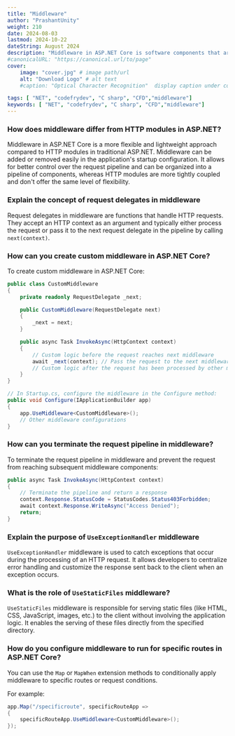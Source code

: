 ```yaml
---
title: "Middleware"
author: "PrashantUnity"
weight: 210
date: 2024-08-03
lastmod: 2024-10-22
dateString: August 2024  
description: "Middleware in ASP.NET Core is software components that are assembled into the HTTP request pipeline to handle requests and responses. Each middleware component performs a specific function and can process an incoming HTTP request, generate a response, or pass the request to the next middleware in the pipeline."
#canonicalURL: "https://canonical.url/to/page"
cover:
    image: "cover.jpg" # image path/url
    alt: "Download Logo" # alt text
    #caption: "Optical Character Recognition"  display caption under cover 

tags: [ "NET", "codefrydev", "C sharp", "CFD","middleware"]
keywords: [ "NET", "codefrydev", "C sharp", "CFD","middleware"]
---
```




### How does middleware differ from HTTP modules in ASP.NET?

Middleware in ASP.NET Core is a more flexible and lightweight approach compared to HTTP modules in traditional ASP.NET. Middleware can be added or removed easily in the application's startup configuration. It allows for better control over the request pipeline and can be organized into a pipeline of components, whereas HTTP modules are more tightly coupled and don't offer the same level of flexibility.

### Explain the concept of request delegates in middleware

Request delegates in middleware are functions that handle HTTP requests. They accept an HTTP context as an argument and typically either process the request or pass it to the next request delegate in the pipeline by calling `next(context)`.

### How can you create custom middleware in ASP.NET Core?

To create custom middleware in ASP.NET Core:

```csharp
public class CustomMiddleware
{
    private readonly RequestDelegate _next;

    public CustomMiddleware(RequestDelegate next)
    {
        _next = next;
    }

    public async Task InvokeAsync(HttpContext context)
    {
        // Custom logic before the request reaches next middleware
        await _next(context); // Pass the request to the next middleware
        // Custom logic after the request has been processed by other middleware
    }
}

// In Startup.cs, configure the middleware in the Configure method:
public void Configure(IApplicationBuilder app)
{
    app.UseMiddleware<CustomMiddleware>();
    // Other middleware configurations
}
```

### How can you terminate the request pipeline in middleware?

To terminate the request pipeline in middleware and prevent the request from reaching subsequent middleware components:

```csharp
public async Task InvokeAsync(HttpContext context)
{
    // Terminate the pipeline and return a response
    context.Response.StatusCode = StatusCodes.Status403Forbidden;
    await context.Response.WriteAsync("Access Denied");
    return;
}
```

### Explain the purpose of `UseExceptionHandler` middleware

`UseExceptionHandler` middleware is used to catch exceptions that occur during the processing of an HTTP request. It allows developers to centralize error handling and customize the response sent back to the client when an exception occurs.

### What is the role of `UseStaticFiles` middleware?

`UseStaticFiles` middleware is responsible for serving static files (like HTML, CSS, JavaScript, images, etc.) to the client without involving the application logic. It enables the serving of these files directly from the specified directory.

### How do you configure middleware to run for specific routes in ASP.NET Core?

You can use the `Map` or `MapWhen` extension methods to conditionally apply middleware to specific routes or request conditions.

For example:

```csharp
app.Map("/specificroute", specificRouteApp =>
{
    specificRouteApp.UseMiddleware<CustomMiddleware>();
});
```

